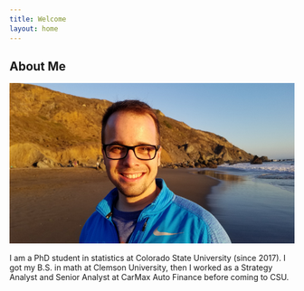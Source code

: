 ```yaml
---
title: Welcome
layout: home
---
```


## About Me

![Me](assets/me.jpg)

I am a PhD student in statistics at Colorado State University (since 2017). I got my B.S. in math at Clemson University, then I worked as a Strategy Analyst and Senior Analyst at CarMax Auto Finance before coming to CSU.
